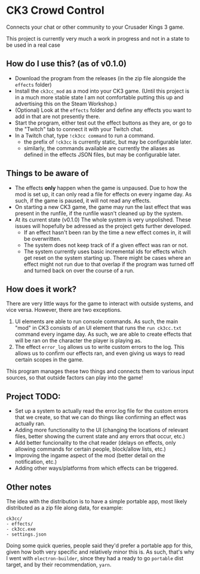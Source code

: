 # CK3 Crowd Control

Connects your chat or other community to your Crusader Kings 3 game.

This project is currently very much a work in progress and not in a state to be used in a real case

## How do I use this? (as of v0.1.0)

- Download the program from the releases (in the zip file alongside the `effects` folder)
- Install the `ck3cc_mod` as a mod into your CK3 game. (Until this project is in a much more stable state I am not comfortable putting this up and advertising this on the Steam Workshop.)
- (Optional) Look at the `effects` folder and define any effects you want to add in that are not presently there.
- Start the program, either test out the effect buttons as they are, or go to the "Twitch" tab to connect it with your Twitch chat.
- In a Twitch chat, type `!ck3cc command` to run a command.
  - the prefix of `!ck3cc` is currently static, but may be configurable later.
  - similarly, the commands available are currently the aliases as defined in the effects JSON files, but may be configurable later.

## Things to be aware of 

- The effects **only** happen when the game is unpaused. Due to how the mod is set up, it can only read a file for effects on every ingame day. As such, if the game is paused, it will not read any effects.
- On starting a new CK3 game, the game may run the last effect that was present in the runfile, if the runfile wasn't cleaned up by the system.
- At its current state (v0.1.0) The whole system is very unpolished. These issues will hopefully be adressed as the project gets further developed.
  - If an effect hasn't been ran by the time a new effect comes in, it will be overwritten.
  - The system does not keep track of if a given effect was ran or not.
  - The system currently uses basic incremental ids for effects which get reset on the system starting up. There might be cases where an effect might not run due to that overlap if the program was turned off and turned back on over the course of a run.

## How does it work?

There are very little ways for the game to interact with outside systems, and vice versa. However, there are two exceptions.

1) UI elements are able to run console commands. As such, the main "mod" in CK3 consists of an UI element that runs the `run ck3cc.txt` command every ingame day. As such, we are able to create effects that will be ran on the character the player is playing as.
2) The effect `error_log` allows us to write custom errors to the log. This allows us to confirm our effects ran, and even giving us ways to read certain scopes in the game.

This program manages these two things and connects them to various input sources, so that outside factors can play into the game!

## Project TODO:
- Set up a system to actually read the error.log file for the custom errors that we create, so that we can do things like confirming an effect was actually ran.
- Adding more functionality to the UI (changing the locations of relevant files, better showing the current state and any errors that occur, etc.)
- Add better funcionality to the chat reader (delays on effects, only allowing commands for certain people, block/allow lists, etc.)
- Improving the ingame aspect of the mod (better detail on the notification, etc.)
- Adding other ways/platforms from which effects can be triggered.

## Other notes

The idea with the distribution is to have a simple portable app, most likely distributed as a zip file along data, for example:
```
ck3cc/
- effects/
- ck3cc.exe
- settings.json
```
Doing some quick queries, people said they'd prefer a portable app for this, given how both very specific and relatively minor this is. As such, that's why I went with `electron-builder`, since they had a ready to go `portable` dist target, and by their recommendation, `yarn`.

